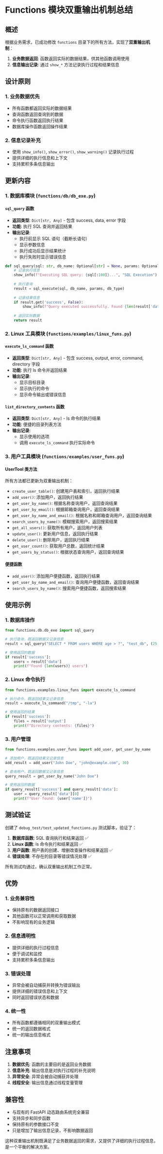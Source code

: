 # Functions 模块双重输出机制总结

## 概述

根据业务需求，已成功修改 `functions` 目录下的所有方法，实现了**双重输出机制**：
1. **业务数据返回**: 函数返回实际的数据结果，供其他函数调用使用
2. **信息输出记录**: 通过 `show_*` 方法记录执行过程和结果信息

## 设计原则

### 1. 业务数据优先
- 所有函数都返回实际的数据结果
- 查询函数返回查询到的数据
- 命令执行函数返回执行结果
- 数据库操作函数返回操作结果

### 2. 信息记录补充
- 使用 `show_info()`, `show_error()`, `show_warning()` 记录执行过程
- 提供详细的执行信息和上下文
- 支持累积多条信息输出

## 更新内容

### 1. 数据库模块 (`functions/db/db_exe.py`)

#### `sql_query` 函数
- **返回类型**: `Dict[str, Any]` - 包含 success, data, error 字段
- **功能**: 执行 SQL 查询并返回结果
- **输出记录**:
  - 执行前显示 SQL 语句（截断长语句）
  - 显示参数信息
  - 执行成功后显示结果统计
  - 执行失败时显示错误信息

```python
def sql_query(sql: str, db_name: Optional[str] = None, params: Optional[Union[tuple, list, dict]] = None, db_type: str = "sqlite") -> dict:
    # 记录执行信息
    show_info(f"Executing SQL query: {sql[:100]}...", "SQL Execution")
    
    # 执行查询
    result = sql_execute(sql, db_name, params, db_type)
    
    # 记录结果信息
    if result.get('success', False):
        show_info(f"Query executed successfully. Found {len(result['data'])} records", "Query Result")
    
    # 返回实际数据
    return result
```

### 2. Linux 工具模块 (`functions/examples/linux_funs.py`)

#### `execute_ls_command` 函数
- **返回类型**: `Dict[str, Any]` - 包含 success, output, error, command, directory 字段
- **功能**: 执行 ls 命令并返回结果
- **输出记录**:
  - 显示目标目录
  - 显示执行的命令
  - 显示命令输出或错误信息

#### `list_directory_contents` 函数
- **返回类型**: `Dict[str, Any]` - ls 命令的执行结果
- **功能**: 便捷的目录列表方法
- **输出记录**:
  - 显示使用的选项
  - 调用 `execute_ls_command` 执行实际命令

### 3. 用户工具模块 (`functions/examples/user_funs.py`)

#### UserTool 类方法
所有方法都已更新为双重输出机制：

- `create_user_table()`: 创建用户表和索引，返回执行结果
- `add_user()`: 添加用户，返回执行结果
- `get_user_by_name()`: 根据名称查询用户，返回查询结果
- `get_user_by_email()`: 根据邮箱查询用户，返回查询结果
- `get_user_by_name_and_email()`: 根据名称和邮箱查询用户，返回查询结果
- `search_users_by_name()`: 模糊搜索用户，返回搜索结果
- `get_all_users()`: 获取所有用户，返回用户列表
- `update_user()`: 更新用户信息，返回执行结果
- `delete_user()`: 删除用户，返回执行结果
- `get_user_count()`: 获取用户总数，返回统计结果
- `get_users_by_status()`: 根据状态查询用户，返回查询结果

#### 便捷函数
- `add_user()`: 添加用户便捷函数，返回执行结果
- `get_user_by_name_and_email()`: 查询用户便捷函数，返回查询结果
- `search_users_by_name()`: 搜索用户便捷函数，返回搜索结果

## 使用示例

### 1. 数据库操作
```python
from functions.db.db_exe import sql_query

# 执行查询，既返回数据又记录信息
result = sql_query("SELECT * FROM users WHERE age > ?", "test_db", (25,), "sqlite")

# 使用返回的数据
if result['success']:
    users = result['data']
    print(f"Found {len(users)} users")
```

### 2. Linux 命令执行
```python
from functions.examples.linux_funs import execute_ls_command

# 执行命令，既返回结果又记录信息
result = execute_ls_command("/tmp", "-la")

# 使用返回的结果
if result['success']:
    files = result['output']
    print(f"Directory contents: {files}")
```

### 3. 用户管理
```python
from functions.examples.user_funs import add_user, get_user_by_name

# 添加用户，既返回结果又记录信息
add_result = add_user("John Doe", "john@example.com", 30)

# 查询用户，既返回数据又记录信息
query_result = get_user_by_name("John Doe")

# 使用返回的数据
if query_result['success'] and query_result['data']:
    user = query_result['data'][0]
    print(f"User found: {user['name']}")
```

## 测试验证

创建了 `debug_test/test_updated_functions.py` 测试脚本，验证了：

1. **数据库函数**: SQL 查询执行和结果返回 ✅
2. **Linux 函数**: ls 命令执行和结果返回 ✅
3. **用户函数**: 用户表的创建、增删改查操作和结果返回 ✅
4. **错误处理**: 不存在的目录等错误情况处理 ✅

所有测试均通过，确认双重输出机制工作正常。

## 优势

### 1. 业务兼容性
- 保持原有的数据返回接口
- 其他函数可以正常调用和获取数据
- 不影响现有的业务逻辑

### 2. 信息透明性
- 提供详细的执行过程信息
- 便于调试和监控
- 支持累积多条信息输出

### 3. 错误处理
- 异常会被自动捕获并转换为错误输出
- 提供详细的错误信息和上下文
- 同时返回错误状态和数据

### 4. 统一性
- 所有函数都遵循相同的双重输出模式
- 统一的返回数据格式
- 统一的输出信息格式

## 注意事项

1. **数据优先**: 函数的主要目的是返回业务数据
2. **信息补充**: 输出信息是对执行过程的补充说明
3. **异常安全**: 异常会被自动捕获并处理
4. **线程安全**: 输出信息通过线程变量管理

## 兼容性

- 与现有的 FastAPI 动态路由系统完全兼容
- 支持异步和同步函数
- 保持原有的参数接口不变
- 只是增加了输出信息记录，不影响数据返回

这种双重输出机制既满足了业务数据返回的需求，又提供了详细的执行过程信息，是一个平衡的解决方案。
